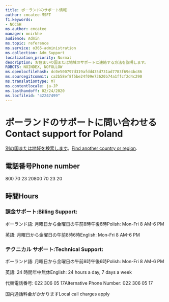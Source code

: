 ```yaml
---
title: ポーランドのサポート情報
author: cmcatee-MSFT
f1.keywords:
- NOCSH
ms.author: cmcatee
manager: mnirkhe
audience: Admin
ms.topic: reference
ms.service: o365-administration
ms.collection: Adm_Support
localization_priority: Normal
description: お住まいの国または地域のサポートに連絡する方法を説明します。
ROBOTS: NOINDEX, NOFOLLOW
ms.openlocfilehash: dc0e500797d319afdd435d731ad7783f69e4bc86
ms.sourcegitcommit: ca2b58ef8f5be24f09e73620b74a1ffcf2d4c290
ms.translationtype: MT
ms.contentlocale: ja-JP
ms.lasthandoff: 02/24/2020
ms.locfileid: "42247499"
---
```

# <a name="contact-support-for-poland"></a><span data-ttu-id="55943-103">ポーランドのサポートに問い合わせる</span><span class="sxs-lookup"><span data-stu-id="55943-103">Contact support for Poland</span></span>

<span data-ttu-id="55943-104">[別の国または地域を検索します](../contact-support-for-business-products.md)。</span><span class="sxs-lookup"><span data-stu-id="55943-104">[Find another country or region](../contact-support-for-business-products.md).</span></span>

## <a name="phone-number"></a><span data-ttu-id="55943-105">電話番号</span><span class="sxs-lookup"><span data-stu-id="55943-105">Phone number</span></span>
<span data-ttu-id="55943-106">800 70 23 20</span><span class="sxs-lookup"><span data-stu-id="55943-106">800 70 23 20</span></span>

## <a name="hours"></a><span data-ttu-id="55943-107">時間</span><span class="sxs-lookup"><span data-stu-id="55943-107">Hours</span></span>
### <a name="billing-support"></a><span data-ttu-id="55943-108">課金サポート:</span><span class="sxs-lookup"><span data-stu-id="55943-108">Billing Support:</span></span>

<span data-ttu-id="55943-109">ポーランド語: 月曜日から金曜日の午前8時午後6時</span><span class="sxs-lookup"><span data-stu-id="55943-109">Polish: Mon-Fri 8 AM-6 PM</span></span>

<span data-ttu-id="55943-110">英語: 月曜日から金曜日の午前8時6時</span><span class="sxs-lookup"><span data-stu-id="55943-110">English: Mon-Fri 8 AM-6 PM</span></span>

### <a name="technical-support"></a><span data-ttu-id="55943-111">テクニカル サポート:</span><span class="sxs-lookup"><span data-stu-id="55943-111">Technical Support:</span></span>

<span data-ttu-id="55943-112">ポーランド語: 月曜日から金曜日の午前8時午後6時</span><span class="sxs-lookup"><span data-stu-id="55943-112">Polish: Mon-Fri 8 AM-6 PM</span></span>

<span data-ttu-id="55943-113">英語: 24 時間年中無休</span><span class="sxs-lookup"><span data-stu-id="55943-113">English: 24 hours a day, 7 days a week</span></span>

<span data-ttu-id="55943-114">代替電話番号: 022 306 05 17</span><span class="sxs-lookup"><span data-stu-id="55943-114">Alternative Phone Number: 022 306 05 17</span></span>

<span data-ttu-id="55943-115">国内通話料金がかかります</span><span class="sxs-lookup"><span data-stu-id="55943-115">Local call charges apply</span></span>